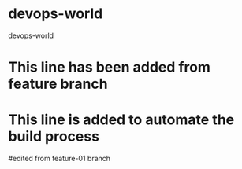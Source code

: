 # devops-world
devops-world

# This line has been added from feature branch

# This line is added to automate the build process

#edited from feature-01 branch
